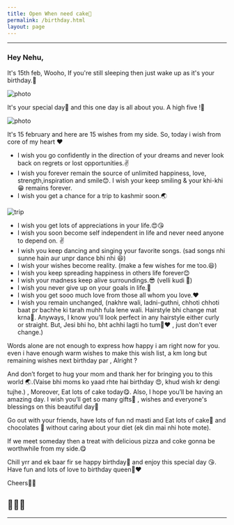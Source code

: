 ```yaml
---
title: Open When need cake🍰
permalink: /birthday.html
layout: page
---
```


---

### Hey Nehu,

It's 15th feb, Wooho, If you're still sleeping then just wake up as it's your birthday.🎺

![photo](../uploads/user/birthday-no.jpg)


It's your special day🎂 and this one day is all about you. A high five !🙋

![photo](https://duckduckgo.com/assets/addons/footer-illustration.svg)

It's 15 february and here are 15 wishes from my side. So,
today i wish from core of my heart ❤

+ I wish you go confidently in the direction of your dreams and never look back on regrets or lost opportunities.✌
+ I wish you forever remain the source of unlimited happiness, love, strength,inspiration and smile😊. I wish your keep smiling & your khi-khi 😁 remains forever. 
+ I wish you get a chance for a trip to kashmir soon.🌏 

![trip](../uploads/user/trip.jpg)

+ I wish you get lots of appreciations in your life.😍😘
+ I wish you soon become self independent in life and never need anyone to depend on. ✌
+ I wish you keep dancing and singing your favorite songs. (sad songs nhi sunne hain aur unpr dance bhi nhi 😆)
+ I wish your wishes become reality. (make a few wishes for me too.😆)
+ I wish you keep spreading happiness in others life forever😊
+ I wish your madness keep alive surroundings.😎 (velli kudi 🙈)
+ I wish you never give up on your goals in life.💪
+ I wish you get sooo much love from those all whom you love.❤
+ I wish you remain unchanged, (nakhre wali, ladni-guthni, chhoti chhoti baat pr bachhe ki tarah muhh fula lene wali. Hairstyle bhi change mat krna💇. Anyways, I know you'll look perfect in any hairstyle either curly or straight. But, Jesi bhi ho, bht achhi lagti ho tum👰❤ , just don't ever change.)

Words alone are not enough to express how happy i am right now for you. even i have enough warm wishes to make this wish list, a km long but remaining wishes next birthday par , Alright ?

And don’t forget to hug your mom and thank her for bringing you to this world 🌏.(Vaise bhi moms ko yaad rhte hai birthday 😍, khud wish kr dengi tujhe.) , Moreover, Eat lots of cake today😋. Also, I hope you’ll be having an amazing day. I wish you’ll get so many gifts🎁 , wishes and everyone's blessings on this beautiful day🎈 

Go out with your friends, have lots of fun nd masti and Eat lots of cake🍰 and chocolates 🍫 without caring about your diet (ek din mai nhi hote mote). 

If we meet someday then a treat with delicious pizza and coke gonna be worthwhile from my side.😋 

Chill yrr and ek baar fir se happy birthday🍰 and enjoy this special day 😘. Have fun and lots of love to birthday queen👰❤

Cheers🎉🎊

🎂🍰🍫
---

---
